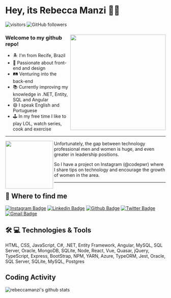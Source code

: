 # Hey, its Rebecca Manzi :woman_technologist:

![visitors](https://visitor-badge.glitch.me/badge?page_id=rebeccamanzi.visitor-badge)
![GitHub followers](https://img.shields.io/github/followers/rebeccamanzi?style=social)

<div align="center">
 
 <img src="https://i.ibb.co/s26jSQp/We-Are-Women-Bust.png" min-width="300px" max-width="300px" width="300px" align="right">

<h3 align=left> Welcome to my github repo! </h3>
 <ul align="left">
  <li> 🏝 I'm from Recife, Brazil </li>
  <li> 💜 Passionate about front-end and design </li>
  <li> 🛤 Venturing into the back-end </li>
  <li> 📚 Currently improving my knowledge in .NET, Entity, SQL and Angular </li>
  <li> 😄 I speak English and Portuguese </li>
  <li> 🕹 In my free time I like to play LOL, watch series, cook and exercise </li>
 </ul>

</div>

----
 
<img src="https://i.ibb.co/dmBC0yR/We-Are-Women-Power.png" min-width="100px" max-width="200px" width="150px" align="left">
<p align="right"> 
 <p> Unfortunately, the gap between technology professional men and women is huge, and even greater in leadership positions. <p>
 <p> So I have a project on Instagram (@codepwr) where I share tips on technology and encourage the growth of women in the area. <p>
</p>

----
 
## 🤗 Where to find me
 
[![Instagram Badge](https://img.shields.io/badge/-instagram-C13584?style=flat-square&labelColor=C13584&logo=instagram&logoColor=white&link=https://www.instagram.com/codepwr/)](https://www.instagram.com/codepwr/)
[![Linkedin Badge](https://img.shields.io/badge/-linkedin-blue?style=flat-square&logo=Linkedin&logoColor=white&link=https://www.linkedin.com/in/rebeccamanzi/)](https://www.linkedin.com/in/rebeccamanzi/)
[![Github Badge](https://img.shields.io/badge/-github-000?style=flat-square&logo=Github&logoColor=white&link=https://github.com/rebeccamanzi)](https://github.com/rebeccamanzi)
[![Twitter Badge](https://img.shields.io/badge/-twitter-1ca0f1?style=flat-square&labelColor=1ca0f1&logo=twitter&logoColor=white&link=https://twitter.com/lgdbittencourt)](https://twitter.com/rebeccacmanzi)
[![Gmail Badge](https://img.shields.io/badge/-gmail-c14438?style=flat-square&logo=Gmail&logoColor=white&link=mailto:rebeccamanzi@gmail.com)](mailto:rebeccamanzi@gmail.com)

## 🛠 💻 Technologies & Tools

<p>
 HTML, CSS, JavaScript, C#, .NET, Entity Framework, Angular, MySQL, SQL Server, Oracle, MongoDB, SQLite, Node, React, Vue, Quasar, jQuery, TypeScript, Express, BootStrap, NPM, YARN, Azure, TypeORM, Jest, Oracle, SQL Server, SQLite, MySQL, Postgres
</p>

## Coding Activity

<p>
  <img src="https://github-readme-stats.vercel.app/api?username=rebeccamanzi&show_icons=true&theme=dracula" alt="rebeccamanzi's github stats" />
</p>


